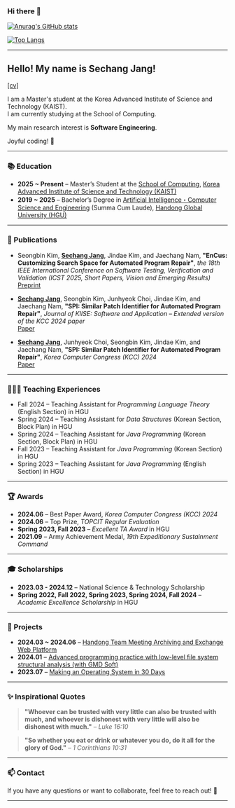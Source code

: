 ### Hi there 👋  

<!--  
**newwin01/newwin01** is a ✨ _special_ ✨ repository because its `README.md` (this file) appears on your GitHub profile.  

Here are some ideas to get you started:  

- 🔭 I’m currently working on ...  
- 🌱 I’m currently learning ...  
- 👯 I’m looking to collaborate on ...  
- 🤔 I’m looking for help with ...  
- 💬 Ask me about ...  
- 📫 How to reach me: ...  
- 😄 Pronouns: ...  
- ⚡ Fun fact: ...  
-->

[![Anurag's GitHub stats](https://github-readme-stats.vercel.app/api?username=newwin01&count_private=true)](https://github.com/anuraghazra/github-readme-stats)  

[![Top Langs](https://github-readme-stats.vercel.app/api/top-langs/?username=newwin01&count_private=true&exclude_repo=github-readme-stats,newwin01.github.io,MacBookReport,2023_2_Machine_Learning,OS_3-1)](https://github.com/anuraghazra/github-readme-stats)  

---

## Hello! My name is Sechang Jang!  
[[cv]](https://newwin01.github.io/assets/CV_JSC.pdf)

I am a Master's student at the Korea Advanced Institute of Science and Technology (KAIST).  
I am currently studying at the School of Computing.  

My main research interest is **Software Engineering**.  

Joyful coding! 🚀  

---

### 📚 Education  
- **2025 ~ Present** – Master’s Student at the [School of Computing](https://cs.kaist.ac.kr/), [Korea Advanced Institute of Science and Technology (KAIST)](https://www.kaist.ac.kr/)  
- **2019 ~ 2025** – Bachelor’s Degree in [Artificial Intelligence・Computer Science and Engineering](https://csee.handong.edu/) (Summa Cum Laude), [Handong Global University (HGU)](https://www.handong.edu/)

---

### 📄 Publications  
- Seongbin Kim, <u>**Sechang Jang**</u>, Jindae Kim, and Jaechang Nam, **"EnCus: Customizing Search Space for Automated Program Repair"**, *the 18th IEEE International Conference on Software Testing, Verification and Validation (ICST 2025, Short Papers, Vision and Emerging Results)*  
  [Preprint](assets/ICST_2025_EnCus.pdf)  

- <u>**Sechang Jang**</u>, Seongbin Kim, Junhyeok Choi, Jindae Kim, and Jaechang Nam, **"SPI: Similar Patch Identifier for Automated Program Repair"**, 
  *Journal of KIISE: Software and Application* – *Extended version of the KCC 2024 paper*  
  [Paper](https://www.dbpia.co.kr/journal/articleDetail?nodeId=NODE12086914)  

- <u>**Sechang Jang**</u>, Junhyeok Choi, Seongbin Kim, Jindae Kim, and Jaechang Nam, **"SPI: Similar Patch Identifier for Automated Program Repair"**, *Korea Computer Congress (KCC) 2024*  
  [Paper](https://www.dbpia.co.kr/journal/articleDetail?nodeId=NODE11861843)  

---

### 👩🏻‍🏫 Teaching Experiences

- Fall 2024 – Teaching Assistant for *Programming Language Theory* (English Section) in HGU
- Spring 2024 – Teaching Assistant for *Data Structures* (Korean Section, Block Plan) in HGU
- Spring 2024 – Teaching Assistant for *Java Programming* (Korean Section, Block Plan) in HGU
- Fall 2023 – Teaching Assistant for *Java Programming* (Korean Section) in HGU
- Spring 2023 – Teaching Assistant for *Java Programming* (English Section) in HGU
---

### 🏆 Awards 
- **2024.06** – Best Paper Award, *Korea Computer Congress (KCC) 2024*  
- **2024.06** – Top Prize, *TOPCIT Regular Evaluation*  
- **Spring 2023, Fall 2023** – *Excellent TA Award* in HGU
- **2021.09** – Army Achievement Medal, *19th Expeditionary Sustainment Command*  

---

### 🎓 Scholarships

- **2023.03 - 2024.12** – National Science & Technology Scholarship  
- **Spring 2022, Fall 2022, Spring 2023, Spring 2024, Fall 2024** – *Academic Excellence Scholarship* in HGU

---

### 🔬 Projects  
- **2024.03 ~ 2024.06** – [Handong Team Meeting Archiving and Exchange Web Platform](https://github.com/2024-SE-Project)
- **2024.01** – [Advanced programming practice with low-level file system structural analysis (with GMD Soft)](https://github.com/newwin01/FAT32_Analysis)  
- **2023.07** – [Making an Operating System in 30 Days](https://github.com/newwin01/OS_30days)

---

### ✨ Inspirational Quotes  
> **"Whoever can be trusted with very little can also be trusted with much, and whoever is dishonest with very little will also be dishonest with much."** – *Luke 16:10*  

> **"So whether you eat or drink or whatever you do, do it all for the glory of God."** – *1 Corinthians 10:31*  

---

### 📫 Contact  
If you have any questions or want to collaborate, feel free to reach out! 🚀  

---
